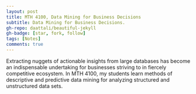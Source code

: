 ```yaml
---
layout: post
title: MTH 4100, Data Mining for Business Decisions
subtitle: Data Mining for Business Decisions.
gh-repo: daattali/beautiful-jekyll
gh-badge: [star, fork, follow]
tags: [Notes]
comments: true
---
```


Extracting nuggets of actionable insights from large databases has become an indispensable undertaking for businesses striving to in fiercely competitive ecosystem. In MTH 4100, my students learn methods of descriptive and predictive data mining for analyzing structured and unstructured data sets.